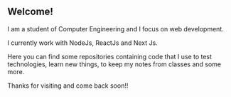 ## Welcome!

I am a student of Computer Engineering and I focus on web development.

I currently work with NodeJs, ReactJs and Next Js.

Here you can find some repositories containing code that I use to test technologies, learn new things, to keep my notes from classes and some more.

Thanks for visiting and come back soon!!
